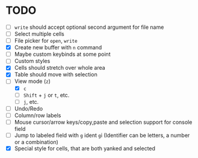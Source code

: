 # TODO
- [ ] `write` should accept optional second argument for file name
- [ ] Select multiple cells
- [ ] File picker for `open`, `write`
- [x] Create new buffer with `n` command
- [ ] Maybe custom keybinds at some point
- [ ] Custom styles
- [x] Cells should stretch over whole area
- [x] Table should move with selection
- [ ] View mode (`z`)
  - [x] `c`
  - [ ] `Shift` + `j` or `t`, etc.
  - [ ] `j`, etc.
- [ ] Undo/Redo
- [ ] Column/row labels
- [ ] Mouse cursor/arrow keys/copy,paste and selection support for console field
- [ ] Jump to labeled field with `g` ident `g`i (Identifier can be letters, a number or a combination)
- [x] Special style for cells, that are both yanked and selected

